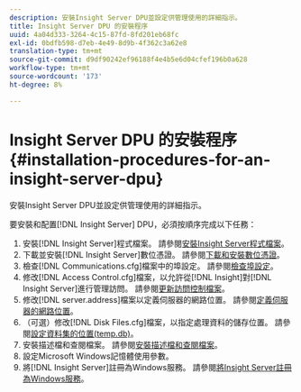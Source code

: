 ```yaml
---
description: 安裝Insight Server DPU並設定供管理使用的詳細指示。
title: Insight Server DPU 的安裝程序
uuid: 4a04d333-3264-4c15-87fd-8fd201eb68fc
exl-id: 0bdfb598-d7eb-4e49-8d9b-4f362c3a62e8
translation-type: tm+mt
source-git-commit: d9df90242ef96188f4e4b5e6d04cfef196b0a628
workflow-type: tm+mt
source-wordcount: '173'
ht-degree: 8%

---
```


# Insight Server DPU 的安裝程序{#installation-procedures-for-an-insight-server-dpu}

安裝Insight Server DPU並設定供管理使用的詳細指示。

要安裝和配置[!DNL Insight Server] DPU，必須按順序完成以下任務：

1. 安裝[!DNL Insight Server]程式檔案。 請參閱[安裝Insight Server程式檔案](../../../../home/c-inst-svr/c-install-ins-svr/t-install-proc-inst-svr-dpu/t-install-prgm-files.md#task-1e6251fd39714186baa40d38f23d0088)。
1. 下載並安裝[!DNL Insight Server]數位憑證。 請參閱[下載和安裝數位憑證](../../../../home/c-inst-svr/c-install-ins-svr/t-install-proc-inst-svr-dpu/c-dnld-dgtl-cert/c-dnld-dgtl-cert.md#concept-4f79c240492f4e52b6375b4b3bbefa17)。
1. 檢查[!DNL Communications.cfg]檔案中的埠設定。 請參閱[檢查埠設定](../../../../home/c-inst-svr/c-install-ins-svr/t-install-proc-inst-svr-dpu/t-chk-pt-stgs.md#task-a91191b0a19e4437aa535a27c734ae64)。
1. 修改[!DNL Access Control.cfg]檔案，以允許從[!DNL Insight]對[!DNL Insight Server]進行管理訪問。 請參閱[更新訪問控制檔案](../../../../home/c-inst-svr/c-install-ins-svr/t-install-proc-inst-svr-dpu/c-updt-accss-ctrl-file.md#concept-fb9aa0c0e0664c018528f56d01c4808d)。
1. 修改[!DNL server.address]檔案以定義伺服器的網路位置。 請參閱[定義伺服器的網路位置](../../../../home/c-inst-svr/c-install-ins-svr/t-install-proc-inst-svr-dpu/c-svrs-ntwk-loc/c-svrs-ntwk-loc.md#concept-87dd2aa3448c415ca1285bc445a8c649)。
1. （可選）修改[!DNL Disk Files.cfg]檔案，以指定處理資料的儲存位置。 請參閱[設定資料集的位置(temp.db)](../../../../home/c-inst-svr/c-install-ins-svr/t-install-proc-inst-svr-dpu/t-cfg-loc-dtst.md#task-f645eefecb154e679acbb480a07c1f0e)。
1. 安裝描述檔和查閱檔案。 請參閱[安裝描述檔和查閱檔案](../../../../home/c-inst-svr/c-install-ins-svr/t-install-proc-inst-svr-dpu/c-install-prof-lkup-files.md#concept-1631895d09a14dc99316bf8cf166fdfc)。
1. 設定Microsoft Windows記憶體使用參數。
1. 將[!DNL Insight Server]註冊為Windows服務。 請參閱[將Insight Server註冊為Windows服務](../../../../home/c-inst-svr/c-install-ins-svr/t-install-proc-inst-svr-dpu/c-reg-wdws-svc.md#concept-f2c7aa891d544a2595aa01d0d796a540)。
